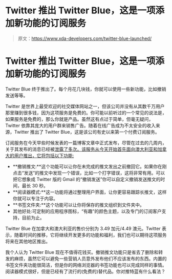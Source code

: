 # Twitter 推出 Twitter Blue，这是一项添加新功能的订阅服务

> 原文：<https://www.xda-developers.com/twitter-blue-launched/>

# Twitter 推出 Twitter Blue，这是一项添加新功能的订阅服务

Twitter Blue 终于推出了。每个月花几块钱，你就可以使用一些新功能，比如撤销发送等等。

Twitter 是世界上最受欢迎的社交媒体网站之一，但该公司并没有从其数千万用户那里赚到很多钱，因为这项服务是免费的。你可能以前听过的一个常见的说法是，如果服务是免费的，那么你就是产品。虽然这有点过于简单，但毫无疑问，Twitter 依靠其庞大的用户群来销售广告。随着在线广告成为不太安全的收入来源，Twitter 推出了 Twitter Blue，这是该公司有史以来第一个付费订阅服务。

订阅服务在今天早些时候发表的一篇博客文章中正式发布，尽管在过去的几周内，关于其发布的消息已经被[泄露了多次。该服务从今天开始首先面向澳大利亚和加拿大的用户推出，它将包括以下功能:](https://www.xda-developers.com/twitter-pay-some-new-features/)

*   **撤销推文:**这个功能可以让你在未完成的推文发出之前撤回它。如果你在刚点击“发送”的推文中发现一个错误，比如一个打字错误，这将非常有用。可以把它想象成 Twitter 版的 Gmail 的“撤销发送”你可以自定义撤销发送推文的时间，最长 30 秒。
*   **阅读器模式:**这一功能将通过整理用户界面，让你更容易跟踪长推文，这样你就可以专注于内容。
*   **书签文件夹:**这个功能可以让你将保存的推文组织到文件夹中。
*   其他好处:可定制的应用程序图标，“有趣”的颜色主题，以及专门的订阅客户支持，目前为止。

Twitter Blue 在加拿大和澳大利亚的售价分别为 3.49 加元/4.49 澳元。Twitter 表示，随着时间的推移，它将继续开发更多的功能和福利，我们也可以期待这项服务将来在其他地区推出。

我个人认为 Twitter Blue 现在不值得花钱买。撤销推文功能只是省去了删除和转发的麻烦，虽然它可以避免一些营销人员意外发布他们不应该发布的东西。内置的书签文件夹功能很简洁，但是你的网络浏览器的书签功能也可以完成同样的事情。阅读器模式很好，但是已经有了流行的(免费的)替代品。你对推特蓝有什么看法？
